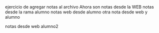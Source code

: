 ejercicio de agregar notas al archivo
Ahora son notas desde la WEB
notas desde la rama alumno
notas web desde alumno
otra nota desde web y alumno

notas desde web alumno2
